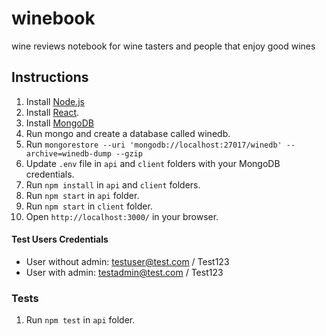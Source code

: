 # winebook

wine reviews notebook for wine tasters and people that enjoy good wines

## Instructions
1. Install [Node.js](https://nodejs.org/en/)
2. Install [React](https://reactjs.org/).
3. Install [MongoDB](https://www.mongodb.com/download-center)
4. Run mongo and create a database called winedb.
5. Run `mongorestore --uri 'mongodb://localhost:27017/winedb' --archive=winedb-dump --gzip`
6. Update `.env` file in `api` and `client` folders with your MongoDB credentials.
7. Run `npm install` in `api` and `client` folders.
8. Run `npm start` in `api` folder.
9. Run `npm start` in `client` folder.
10. Open `http://localhost:3000/` in your browser.

#### Test Users Credentials

- User without admin: testuser@test.com / Test123
- User with admin: testadmin@test.com / Test123

### Tests

1. Run `npm test` in `api` folder.
